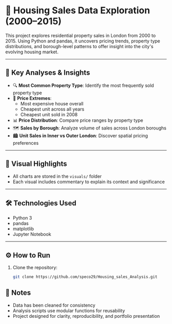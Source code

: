# 🏡 Housing Sales Data Exploration (2000–2015)

This project explores residential property sales in London from 2000 to 2015. Using Python and pandas, it uncovers pricing trends, property type distributions, and borough-level patterns to offer insight into the city's evolving housing market.
  
--- 
  
## 🧮 Key Analyses & Insights

- 🔍 **Most Common Property Type**: Identify the most frequently sold property type
- 💸 **Price Extremes**:
  - Most expensive house overall
  - Cheapest unit across all years
  - Cheapest unit sold in 2008
- 📊 **Price Distribution**: Compare price ranges by property type
- 🗺️ **Sales by Borough**: Analyze volume of sales across London boroughs
- 🏙️ **Unit Sales in Inner vs Outer London**: Discover spatial pricing preferences

---

## 📸 Visual Highlights

- All charts are stored in the `visuals/` folder
- Each visual includes commentary to explain its context and significance

---

## 🛠️ Technologies Used

- Python 3
- pandas
- matplotlib
- Jupyter Notebook

---

## ⚙️ How to Run

1. Clone the repository:
   ```bash
   git clone https://github.com/speco29/Housing_sales_Analysis.git
    ```

## 📌 Notes
- Data has been cleaned for consistency
- Analysis scripts use modular functions for reusability
- Project designed for clarity, reproducibility, and portfolio presentation
